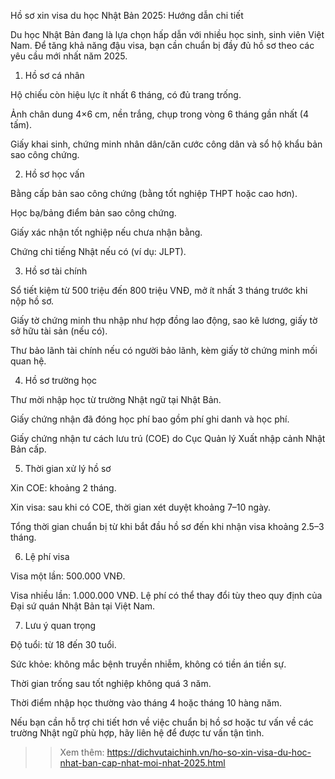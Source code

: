 Hồ sơ xin visa du học Nhật Bản 2025: Hướng dẫn chi tiết

Du học Nhật Bản đang là lựa chọn hấp dẫn với nhiều học sinh, sinh viên Việt Nam. Để tăng khả năng đậu visa, bạn cần chuẩn bị đầy đủ hồ sơ theo các yêu cầu mới nhất năm 2025.

1. Hồ sơ cá nhân

Hộ chiếu còn hiệu lực ít nhất 6 tháng, có đủ trang trống.

Ảnh chân dung 4×6 cm, nền trắng, chụp trong vòng 6 tháng gần nhất (4 tấm).

Giấy khai sinh, chứng minh nhân dân/căn cước công dân và sổ hộ khẩu bản sao công chứng.

2. Hồ sơ học vấn

Bằng cấp bản sao công chứng (bằng tốt nghiệp THPT hoặc cao hơn).

Học bạ/bảng điểm bản sao công chứng.

Giấy xác nhận tốt nghiệp nếu chưa nhận bằng.

Chứng chỉ tiếng Nhật nếu có (ví dụ: JLPT).

3. Hồ sơ tài chính

Sổ tiết kiệm từ 500 triệu đến 800 triệu VNĐ, mở ít nhất 3 tháng trước khi nộp hồ sơ.

Giấy tờ chứng minh thu nhập như hợp đồng lao động, sao kê lương, giấy tờ sở hữu tài sản (nếu có).

Thư bảo lãnh tài chính nếu có người bảo lãnh, kèm giấy tờ chứng minh mối quan hệ.

4. Hồ sơ trường học

Thư mời nhập học từ trường Nhật ngữ tại Nhật Bản.

Giấy chứng nhận đã đóng học phí bao gồm phí ghi danh và học phí.

Giấy chứng nhận tư cách lưu trú (COE) do Cục Quản lý Xuất nhập cảnh Nhật Bản cấp.

5. Thời gian xử lý hồ sơ

Xin COE: khoảng 2 tháng.

Xin visa: sau khi có COE, thời gian xét duyệt khoảng 7–10 ngày.

Tổng thời gian chuẩn bị từ khi bắt đầu hồ sơ đến khi nhận visa khoảng 2.5–3 tháng.

6. Lệ phí visa

Visa một lần: 500.000 VNĐ.

Visa nhiều lần: 1.000.000 VNĐ.
Lệ phí có thể thay đổi tùy theo quy định của Đại sứ quán Nhật Bản tại Việt Nam.

7. Lưu ý quan trọng

Độ tuổi: từ 18 đến 30 tuổi.

Sức khỏe: không mắc bệnh truyền nhiễm, không có tiền án tiền sự.

Thời gian trống sau tốt nghiệp không quá 3 năm.

Thời điểm nhập học thường vào tháng 4 hoặc tháng 10 hàng năm.

Nếu bạn cần hỗ trợ chi tiết hơn về việc chuẩn bị hồ sơ hoặc tư vấn về các trường Nhật ngữ phù hợp, hãy liên hệ để được tư vấn tận tình.
>>Xem thêm: https://dichvutaichinh.vn/ho-so-xin-visa-du-hoc-nhat-ban-cap-nhat-moi-nhat-2025.html
